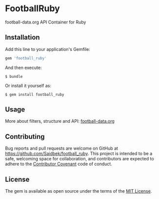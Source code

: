 # FootballRuby

football-data.org API Container for Ruby

## Installation

Add this line to your application's Gemfile:

```ruby
gem 'football_ruby'
```

And then execute:

    $ bundle

Or install it yourself as:

    $ gem install football_ruby

## Usage

More about filters, structure and API: [football-data.org](http://api.football-data.org/documentation)

## Contributing

Bug reports and pull requests are welcome on GitHub at https://github.com/Saidbek/football_ruby. This project is intended to be a safe, welcoming space for collaboration, and contributors are expected to adhere to the [Contributor Covenant](http://contributor-covenant.org) code of conduct.


## License

The gem is available as open source under the terms of the [MIT License](http://opensource.org/licenses/MIT).
